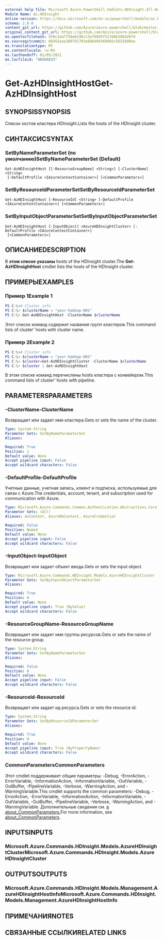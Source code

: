 ```yaml
---
external help file: Microsoft.Azure.PowerShell.Cmdlets.HDInsight.dll-Help.xml
Module Name: Az.HDInsight
online version: https://docs.microsoft.com/en-us/powershell/module/az.hdinsight/get-azhdinsighthost
schema: 2.0.0
content_git_url: https://github.com/Azure/azure-powershell/blob/master/src/HDInsight/HDInsight/help/Get-AzHDInsightHost.md
original_content_git_url: https://github.com/Azure/azure-powershell/blob/master/src/HDInsight/HDInsight/help/Get-AzHDInsightHost.md
ms.openlocfilehash: 430c2aa7f38e6246c13ef6045f52346b580d20fd
ms.sourcegitcommit: 68451baa389791703e666d95469602c5652609ee
ms.translationtype: MT
ms.contentlocale: ru-RU
ms.lasthandoff: 01/05/2021
ms.locfileid: "98504833"
---
```

# <span data-ttu-id="a29d3-101">Get-AzHDInsightHost</span><span class="sxs-lookup"><span data-stu-id="a29d3-101">Get-AzHDInsightHost</span></span>

## <span data-ttu-id="a29d3-102">SYNOPSIS</span><span class="sxs-lookup"><span data-stu-id="a29d3-102">SYNOPSIS</span></span>
<span data-ttu-id="a29d3-103">Список хостов кластера HDInsight.</span><span class="sxs-lookup"><span data-stu-id="a29d3-103">Lists the hosts of the HDInsight cluster.</span></span>

## <span data-ttu-id="a29d3-104">СИНТАКСИС</span><span class="sxs-lookup"><span data-stu-id="a29d3-104">SYNTAX</span></span>

### <span data-ttu-id="a29d3-105">SetByNameParameterSet (по умолчанию)</span><span class="sxs-lookup"><span data-stu-id="a29d3-105">SetByNameParameterSet (Default)</span></span>
```
Get-AzHDInsightHost [[-ResourceGroupName] <String>] [-ClusterName] <String>
 [-DefaultProfile <IAzureContextContainer>] [<CommonParameters>]
```

### <span data-ttu-id="a29d3-106">SetByResourceIdParameterSet</span><span class="sxs-lookup"><span data-stu-id="a29d3-106">SetByResourceIdParameterSet</span></span>
```
Get-AzHDInsightHost [-ResourceId] <String> [-DefaultProfile <IAzureContextContainer>] [<CommonParameters>]
```

### <span data-ttu-id="a29d3-107">SetByInputObjectParameterSet</span><span class="sxs-lookup"><span data-stu-id="a29d3-107">SetByInputObjectParameterSet</span></span>
```
Get-AzHDInsightHost [-InputObject] <AzureHDInsightCluster> [-DefaultProfile <IAzureContextContainer>]
 [<CommonParameters>]
```

## <span data-ttu-id="a29d3-108">ОПИСАНИЕ</span><span class="sxs-lookup"><span data-stu-id="a29d3-108">DESCRIPTION</span></span>
<span data-ttu-id="a29d3-109">В **этом списке указаны** hosts of the HDInsight cluster.</span><span class="sxs-lookup"><span data-stu-id="a29d3-109">The **Get-AzHDInsightHost** cmdlet lists the hosts of the HDInsight cluster.</span></span>

## <span data-ttu-id="a29d3-110">ПРИМЕРЫ</span><span class="sxs-lookup"><span data-stu-id="a29d3-110">EXAMPLES</span></span>

### <span data-ttu-id="a29d3-111">Пример 1</span><span class="sxs-lookup"><span data-stu-id="a29d3-111">Example 1</span></span>
```powershell
PS C:\># Cluster info
PS C:\> $clusterName = "your-hadoop-001"
PS C:\> Get-AzHDInsightHost -ClusterName $clusterName
```

<span data-ttu-id="a29d3-112">Этот список команд содержит названия групп кластеров.</span><span class="sxs-lookup"><span data-stu-id="a29d3-112">This command lists of cluster' hosts with cluster name.</span></span>

### <span data-ttu-id="a29d3-113">Пример 2</span><span class="sxs-lookup"><span data-stu-id="a29d3-113">Example 2</span></span>
```powershell
PS C:\># Cluster info
PS C:\> $clusterName = "your-hadoop-001"
PS C:\> $cluster=Get-AzHDInsightCluster -ClusterName $clusterName
PS C:\> $cluster | Get-AzHDInsightHost
```

<span data-ttu-id="a29d3-114">В этом списке команд перечислены hosts кластера с конвейером.</span><span class="sxs-lookup"><span data-stu-id="a29d3-114">This command lists of cluster' hosts with pipeline.</span></span>

## <span data-ttu-id="a29d3-115">PARAMETERS</span><span class="sxs-lookup"><span data-stu-id="a29d3-115">PARAMETERS</span></span>

### <span data-ttu-id="a29d3-116">-ClusterName</span><span class="sxs-lookup"><span data-stu-id="a29d3-116">-ClusterName</span></span>
<span data-ttu-id="a29d3-117">Возвращает или задает имя кластера.</span><span class="sxs-lookup"><span data-stu-id="a29d3-117">Gets or sets the name of the cluster.</span></span>

```yaml
Type: System.String
Parameter Sets: SetByNameParameterSet
Aliases:

Required: True
Position: 1
Default value: None
Accept pipeline input: False
Accept wildcard characters: False
```

### <span data-ttu-id="a29d3-118">-DefaultProfile</span><span class="sxs-lookup"><span data-stu-id="a29d3-118">-DefaultProfile</span></span>
<span data-ttu-id="a29d3-119">Учетные данные, учетная запись, клиент и подписка, используемые для связи с Azure.</span><span class="sxs-lookup"><span data-stu-id="a29d3-119">The credentials, account, tenant, and subscription used for communication with Azure.</span></span>

```yaml
Type: Microsoft.Azure.Commands.Common.Authentication.Abstractions.Core.IAzureContextContainer
Parameter Sets: (All)
Aliases: AzContext, AzureRmContext, AzureCredential

Required: False
Position: Named
Default value: None
Accept pipeline input: False
Accept wildcard characters: False
```

### <span data-ttu-id="a29d3-120">-InputObject</span><span class="sxs-lookup"><span data-stu-id="a29d3-120">-InputObject</span></span>
<span data-ttu-id="a29d3-121">Возвращает или задает объект ввода.</span><span class="sxs-lookup"><span data-stu-id="a29d3-121">Gets or sets the input object.</span></span>

```yaml
Type: Microsoft.Azure.Commands.HDInsight.Models.AzureHDInsightCluster
Parameter Sets: SetByInputObjectParameterSet
Aliases:

Required: True
Position: 0
Default value: None
Accept pipeline input: True (ByValue)
Accept wildcard characters: False
```

### <span data-ttu-id="a29d3-122">-ResourceGroupName</span><span class="sxs-lookup"><span data-stu-id="a29d3-122">-ResourceGroupName</span></span>
<span data-ttu-id="a29d3-123">Возвращает или задает имя группы ресурсов.</span><span class="sxs-lookup"><span data-stu-id="a29d3-123">Gets or sets the name of the resource group.</span></span>

```yaml
Type: System.String
Parameter Sets: SetByNameParameterSet
Aliases:

Required: False
Position: 0
Default value: None
Accept pipeline input: False
Accept wildcard characters: False
```

### <span data-ttu-id="a29d3-124">-ResourceId</span><span class="sxs-lookup"><span data-stu-id="a29d3-124">-ResourceId</span></span>
<span data-ttu-id="a29d3-125">Возвращает или задает ид ресурса.</span><span class="sxs-lookup"><span data-stu-id="a29d3-125">Gets or sets the resource id.</span></span>

```yaml
Type: System.String
Parameter Sets: SetByResourceIdParameterSet
Aliases:

Required: True
Position: 0
Default value: None
Accept pipeline input: True (ByPropertyName)
Accept wildcard characters: False
```

### <span data-ttu-id="a29d3-126">CommonParameters</span><span class="sxs-lookup"><span data-stu-id="a29d3-126">CommonParameters</span></span>
<span data-ttu-id="a29d3-127">Этот cmdlet поддерживает общие параметры: -Debug, -ErrorAction, -ErrorVariable, -InformationAction, -InformationVariable, -OutVariable, -OutBuffer, -PipelineVariable, -Verbose, -WarningAction, and -WarningVariable.</span><span class="sxs-lookup"><span data-stu-id="a29d3-127">This cmdlet supports the common parameters: -Debug, -ErrorAction, -ErrorVariable, -InformationAction, -InformationVariable, -OutVariable, -OutBuffer, -PipelineVariable, -Verbose, -WarningAction, and -WarningVariable.</span></span> <span data-ttu-id="a29d3-128">Дополнительные сведения см. [в about_CommonParameters.](http://go.microsoft.com/fwlink/?LinkID=113216)</span><span class="sxs-lookup"><span data-stu-id="a29d3-128">For more information, see [about_CommonParameters](http://go.microsoft.com/fwlink/?LinkID=113216).</span></span>

## <span data-ttu-id="a29d3-129">INPUTS</span><span class="sxs-lookup"><span data-stu-id="a29d3-129">INPUTS</span></span>

### <span data-ttu-id="a29d3-130">Microsoft.Azure.Commands.HDInsight.Models.AzureHDInsightCluster</span><span class="sxs-lookup"><span data-stu-id="a29d3-130">Microsoft.Azure.Commands.HDInsight.Models.AzureHDInsightCluster</span></span>

## <span data-ttu-id="a29d3-131">OUTPUTS</span><span class="sxs-lookup"><span data-stu-id="a29d3-131">OUTPUTS</span></span>

### <span data-ttu-id="a29d3-132">Microsoft.Azure.Commands.HDInsight.Models.Management.AzureHDInsightHostInfo</span><span class="sxs-lookup"><span data-stu-id="a29d3-132">Microsoft.Azure.Commands.HDInsight.Models.Management.AzureHDInsightHostInfo</span></span>

## <span data-ttu-id="a29d3-133">ПРИМЕЧАНИЯ</span><span class="sxs-lookup"><span data-stu-id="a29d3-133">NOTES</span></span>

## <span data-ttu-id="a29d3-134">СВЯЗАННЫЕ ССЫЛКИ</span><span class="sxs-lookup"><span data-stu-id="a29d3-134">RELATED LINKS</span></span>
